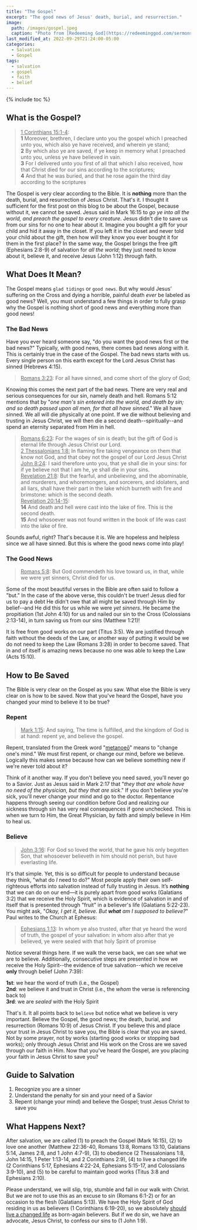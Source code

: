 ```yaml
---
title: "The Gospel"
excerpt: "The good news of Jesus' death, burial, and resurrection."
image: 
  path: /images/gospel.jpeg
  caption: "Photo from [Redeeming God](https://redeeminggod.com/sermons/miscellaneous/what-is-the-gospel/)"
last_modified_at: 2022-09-29T21:24:00-05:00
categories:
  - Salvation
  - Gospel
tags: 
  - salvation
  - gospel
  - faith
  - belief
---
```


{% include toc %}

## What is the Gospel?
> <u>1 Corinthians 15:1-4</u>:<br>
> **1** Moreover, brethren, I declare unto you the gospel which I preached unto you, which also ye have received, and wherein ye stand; <br>
> **2** By which also ye are saved, if ye keep in memory what I preached unto you, unless ye have believed in vain. <br>
> **3** For I delivered unto you first of all that which I also received, how that Christ died for our sins according to the scriptures; <br>
> **4** And that he was buried, and that he rose again the third day according to the scriptures

The Gospel is very clear according to the Bible. It is **nothing** more than the death, burial, and resurrection of Jesus Christ. That's it. I thought it sufficient for the first post on this blog to be about the Gospel, because without it, we cannot be saved. Jesus said in Mark 16:15 to *go ye into all the world, and preach the gospel to every creature*. Jesus didn't die to save us from our sins for no one to hear about it. Imagine you bought a gift for your child and hid it away in the closet. If you left it in the closet and never told your child about the gift, then how will they know you ever bought it for them in the first place? In the same way, the Gospel brings the free gift (Ephesians 2:8-9) of salvation for *all the world*; they just need to know about it, believe it, and receive Jesus (John 1:12) through faith.

## What Does It Mean?
The Gospel means `glad tidings` or `good news`. But why would Jesus’ suffering on the Cross and dying a horrible, painful death *ever* be labeled as good news? Well, you must understand a few things in order to fully grasp why the Gospel is nothing short of good news and everything more than good news!

### The Bad News
Have you ever heard someone say, "do you want the good news first or the bad news?" Typically, with good news, there comes bad news along with it. This is certainly true in the case of the Gospel. The bad news starts with us. Every single person on this earth except for the Lord Jesus Christ has sinned (Hebrews 4:15).

> <u>Romans 3:23</u>: For all have sinned, and come short of the glory of God;

Knowing this comes the next part of the bad news. There are very real and serious consequences for our sin, namely death and hell. Romans 5:12 mentions that by "*one man's sin entered into the world, and death by sin; and so death passed upon all men, for that all have sinned*." We all have sinned. We all will die physically at one point. If we die without believing and trusting in Jesus Christ, we will then die a second death--spiritually--and spend an eternity separated from Him in hell. 

> <u>Romans 6:23</u>: For the wages of sin is death; but the gift of God is eternal life through Jesus Christ our Lord.<br>
> <u>2 Thessalonians 1:8:</u> In flaming fire taking vengeance on them that know not God, and that obey not the gospel of our Lord Jesus Christ<br>
> <u>John 8:24</u>: I said therefore unto you, that ye shall die in your sins: for if ye believe not that I am he, ye shall die in your sins.<br>
> <u>Revelation 21:8</u>: But the fearful, and unbelieving, and the abominable, and murderers, and whoremongers, and sorcerers, and idolaters, and all liars, shall have their part in the lake which burneth with fire and brimstone: which is the second death.<br>
> <u>Revelation 20:14-15</u>:<br> 
> **14** And death and hell were cast into the lake of fire. This is the second death.<br>
> **15** And whosoever was not found written in the book of life was cast into the lake of fire.

Sounds awful, right? That's because it is. We are hopeless and helpless since we all have sinned. But this is where the good news come into play!

### The Good News
> <u>Romans 5:8</u>: But God commendeth his love toward us, in that, while we were yet sinners, Christ died for us.

Some of the most beautiful verses in the Bible are often said to follow a "but." In the case of the above verse, this couldn't be truer! Jesus died for us to pay a debt He didn't owe that all might be saved through Him by belief--and He did this for us while we were *yet sinners*. He became the propitiation (1st John 4:10) for us and nailed our sin to the Cross (Colossians 2:13-14), in turn saving us from our sins (Matthew 1:21)! 

It is free from good works on our part (Titus 3:5). We are justified through faith without the deeds of the Law, or another way of putting it would be we do not need to keep the Law (Romans 3:28) in order to become saved. That in and of itself is amazing news because no one was able to keep the Law (Acts 15:10).


## How to Be Saved
The Bible is very clear on the Gospel as you saw. What else the Bible is very clear on is how to be saved. Now that you've heard the Gospel, have you changed your mind to believe it to be true? 

### Repent

> <u>Mark 1:15</u>: And saying, The time is fulfilled, and the kingdom of God is at hand: repent ye, and believe the gospel.

Repent, translated from the Greek word "[metanoeō](https://www.blueletterbible.org/lexicon/g3340/kjv/tr/0-1/)" means to "change one's mind." We must first repent, or change our mind, before we believe. Logically this makes sense because how can we believe something new if we're never told about it?

Think of it another way. If you don't believe you need saved, you'll never go to a Savior. Just as Jesus said in Mark 2:17 that "*they that are whole have no need of the physician, but they that are sick*." If you don't believe you're sick, you'll never change your mind and go to the doctor. Repentance happens through seeing our condition before God and realizing our sickness through sin has very real consequences if gone unchecked. This is when we turn to Him, the Great Physician, by faith and simply believe in Him to heal us.

### Believe
> <u>John 3:16</u>: For God so loved the world, that he gave his only begotten Son, that whosoever believeth in him should not perish, but have everlasting life.

It's that simple. Yet, this is so difficult for people to understand because they think, "what do *I* need to do?" Most people apply their own self-righteous efforts into salvation instead of fully trusting in Jesus. It’s **nothing** that we can do on our end—it is purely apart from good works (Galatians 3:2) that we receive the Holy Spirit, which is evidence of salvation in and of itself that is presented through "fruit" in a believer's life (Galatians 5:22-23). You might ask, "*Okay, I get it, believe. But **what** am I supposed to believe?*" Paul writes to the Church at Ephesus:

> <u>Ephesians 1:13</u>: In whom ye also trusted, after that ye heard the word of truth, the gospel of your salvation: in whom also after that ye believed, ye were sealed with that holy Spirit of promise

Notice several things here. If we walk the verse back, we can see what we are to believe. Additionally, consecutive steps are presented in how we receive the Holy Spirit--the evidence of true salvation--which we receive **only** through belief (John 7:39):

**1st**: we hear the word of truth (i.e., the Gospel)<br>
**2nd**: we believe it and trust in Christ (i.e., the *whom* the verse is referencing back to)<br>
**3rd**: we are *sealed* with the Holy Spirit

That's it. It all points back to `believe` but notice what we believe is very important. Believe the Gospel, the good news; the death, burial, and resurrection (Romans 10:9) of Jesus Christ. If you believe this and place your trust in Jesus Christ to save you, the Bible is clear that you are saved. Not by some prayer, not by works (starting good works or stopping bad works); only through Jesus Christ and His work on the Cross are we saved through our faith in Him. Now that you've heard the Gospel, are you placing your faith in Jesus Christ to save you?

## Guide to Salvation
1. Recognize you are a sinner
2. Understand the penalty for sin and your need of a Savior
3. Repent (change your mind) and believe the Gospel; trust Jesus Christ to save you

## What Happens Next?
After salvation, we are called (1) to preach the Gospel (Mark 16:15), (2) to love one another (Matthew 22:36-40, Romans 13:8, Romans 13:10, Galatians 5:14, James 2:8, and 1 John 4:7-9), (3) to obedience (2 Thessalonians 1:8, John 14:15, 1 Peter 1:13-14, and 2 Corinthians 2:9), (4) to live a changed life (2 Corinthians 5:17, Ephesians 4:22-24, Ephesians 5:15-17, and Colossians 3:9-10), and (5) to be careful to maintain good works (Titus 3:8 and Ephesians 2:10). 

Please understand, we will slip, trip, stumble and fall in our walk with Christ. But we are not to use this as an excuse to sin (Romans 6:1-2) or for an occasion to the flesh (Galatians 5:13). We have the Holy Spirit of God residing in us as believers (1 Corinthians 6:19-20), so we absolutely [should live a changed life](https://www.exagora.me/christianity/changed-life/) as born-again believers. But if we do sin, we have an advocate, Jesus Christ, to confess our sins to (1 John 1:9).

<script src='https://www.blueletterbible.org/assets-v3/scripts/blbToolTip/BLB_ScriptTagger-min.js' type='text/javascript'></script>
<script type='text/javascript'>
BLB.Tagger.Translation = 'ESV';
BLB.Tagger.HyperLinks = 'all'; 
BLB.Tagger.HideTanslationAbbrev = false;
BLB.Tagger.TargetNewWindow = true;
BLB.Tagger.Style = 'par'; 
BLB.Tagger.NoSearchTagNames = '';
BLB.Tagger.NoSearchClassNames = 'noTag doNotTag'; 
</script>
